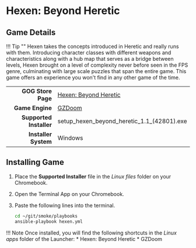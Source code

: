 # Hexen: Beyond Heretic

## Game Details

!!! Tip ""
    Hexen takes the concepts introduced in Heretic and really runs with them.  Introducing character classes with different weapons and characteristics along with a hub map that serves as a bridge between levels, Hexen brought on a level of complexity never before seen in the FPS genre, culminating with large scale puzzles that span the entire game.  This game offers an experience you won't find in any other game of the time.

|  |  |
|--:|:--|
| **GOG Store Page** | [Hexen: Beyond Heretic](https://www.gog.com/en/game/hexen_beyond_heretic) |
| **Game Engine** | [GZDoom](https://zdoom.org/index) |
| **Supported Installer** | setup_hexen_beyond_heretic_1.1_(42801).exe |
| **Installer System** | Windows |

## Installing Game
1. Place the **Supported Installer** file in the *Linux files* folder on your Chromebook.
1. Open the Terminal App on your Chromebook.
1. Paste the following lines into the terminal.

   ~~~bash
   cd ~/git/smoke/playbooks
   ansible-playbook hexen.yml
   ~~~
!!! Note
    Once installed, you will find the following shortcuts in the *Linux apps* folder of the Launcher:
    * Hexen: Beyond Heretic
    * GZDoom